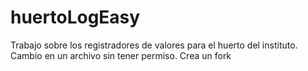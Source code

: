 # huertoLogEasy
Trabajo sobre los registradores de valores para el huerto del instituto.
Cambio en un archivo sin tener permiso. Crea un fork
